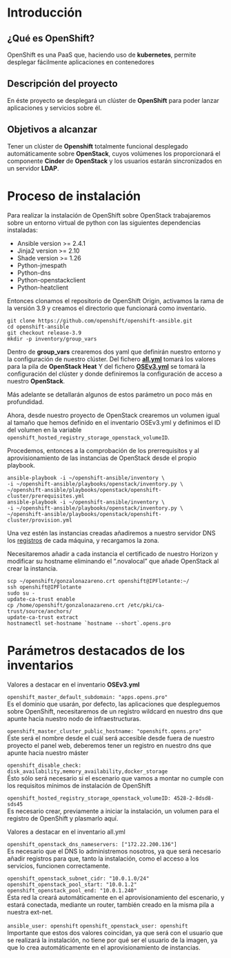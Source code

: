 # Introducción

## ¿Qué es OpenShift?

OpenShift es una PaaS que, haciendo uso de **kubernetes**,  permite desplegar fácilmente aplicaciones en contenedores

## Descripción del proyecto

En éste proyecto se desplegará un clúster de **OpenShift** para poder lanzar aplicaciones y servicios sobre él.

## Objetivos a alcanzar

Tener un clúster de **Openshift** totalmente funcional desplegado automáticamente sobre **OpenStack**, cuyos volúmenes los proporcionará el componente **Cinder** de **OpenStack** y los usuarios estarán sincronizados en un servidor **LDAP**.

# Proceso de instalación
Para realizar la instalación de OpenShift sobre OpenStack trabajaremos sobre un entorno virtual de python con las siguientes dependencias instaladas:

* Ansible version >= 2.4.1
* Jinja2 version >= 2.10
* Shade version >= 1.26
* Python-jmespath
* Python-dns
* Python-openstackclient
* Python-heatclient

Entonces clonamos el repositorio de OpenShift Origin, activamos la rama de la versión 3.9 y creamos el directorio que funcionará como inventario.
~~~
git clone https://github.com/openshift/openshift-ansible.git
cd openshift-ansible
git checkout release-3.9
mkdir -p inventory/group_vars
~~~
Dentro de **group_vars** crearemos dos yaml que definirán nuestro entorno y la configuración de nuestro clúster. 
Del fichero [**all.yml**](https://github.com/DavidTinoco/OpenshiftOverOpenstack/blob/master/Provision/all.yml) tomará los valores para la pila de **OpenStack Heat** Y del fichero [**OSEv3.yml**](https://github.com/DavidTinoco/OpenshiftOverOpenstack/blob/master/Provision/OSEv3.yml) se tomará la configuración del clúster y donde definiremos la configuración de acceso a nuestro **OpenStack**.

Más adelante se detallarán algunos de estos parámetro un poco más en profundidad.

Ahora, desde nuestro proyecto de OpenStack crearemos un volumen igual al tamaño que hemos definido en el inventario OSEv3.yml y definimos el ID del volumen en la variable `openshift_hosted_registry_storage_openstack_volumeID`.

Procedemos, entonces a la comprobación de los prerrequisitos y al aprovisionamiento de las instancias de OpenStack desde el propio playbook.
~~~
ansible-playbook -i ~/openshift-ansible/inventory \ 
-i ~/openshift-ansible/playbooks/openstack/inventory.py \
~/openshift-ansible/playbooks/openstack/openshift-cluster/prerequisites.yml
ansible-playbook -i ~/openshift-ansible/inventory \ 
-i ~/openshift-ansible/playbooks/openstack/inventory.py \
~/openshift-ansible/playbooks/openstack/openshift-cluster/provision.yml
~~~
Una vez estén las instancias creadas añadiremos a nuestro servidor DNS los [registros](https://github.com/DavidTinoco/OpenshiftOverOpenstack/blob/master/DNS/os.pro) de cada máquina, y recargamos la zona.

Necesitaremos añadir a cada instancia el certificado de nuestro Horizon y modificar su hostname eliminando el “.novalocal” que añade OpenStack al crear la instancia.

~~~
scp ~/openshift/gonzalonazareno.crt openshift@IPFlotante:~/
ssh openshift@IPFlotante
sudo su -
update-ca-trust enable
cp /home/openshift/gonzalonazareno.crt /etc/pki/ca-trust/source/anchors/
update-ca-trust extract
hostnamectl set-hostname `hostname --short`.opens.pro
~~~

# Parámetros destacados de los inventarios
Valores a destacar en el inventario **OSEv3.yml**

`openshift_master_default_subdomain: "apps.opens.pro"` \
Es el dominio que usarán, por defecto, las aplicaciones que despleguemos sobre OpenShift, necesitaremos de un registro wildcard en nuestro dns que apunte hacia nuestro nodo de infraestructuras.

`openshift_master_cluster_public_hostname: "openshift.opens.pro"` \
Éste será el nombre desde el cuál será accesible desde fuera de nuestro proyecto el panel web, deberemos tener un registro en nuestro dns que apunte hacia nuestro máster

`openshift_disable_check: disk_availability,memory_availability,docker_storage` \
Ésto sólo será necesario si el escenario que vamos a montar no cumple con los requisitos mínimos de instalación de OpenShift

`openshift_hosted_registry_storage_openstack_volumeID: 4528-2-8dsd8-sds45` \
Es necesario crear, previamente a iniciar la instalación, un volumen para el registro de OpenShift y plasmarlo aquí.

Valores a destacar en el inventario all.yml

`openshift_openstack_dns_nameservers: ["172.22.200.136"]` \
Es necesario que el DNS lo administremos nosotros, ya que será necesario añadir registros para que, tanto la instalación, como el acceso a los servicios, funcionen correctamente.

`openshift_openstack_subnet_cidr: "10.0.1.0/24"` \
`openshift_openstack_pool_start: "10.0.1.2"` \
`openshift_openstack_pool_end: "10.0.1.240"`\
Ésta red la creará automáticamente en el aprovisionamiento del escenario, y estará conectada, mediante un router, también creado en la misma pila a nuestra ext-net.

`ansible_user: openshift`
`openshift_openstack_user: openshift`\
Importante que estos dos valores coincidan, ya que será con el usuario que se realizará la instalación, no tiene por qué ser el usuario de la imagen, ya que lo crea automáticamente en el aprovisionamiento de instancias.
